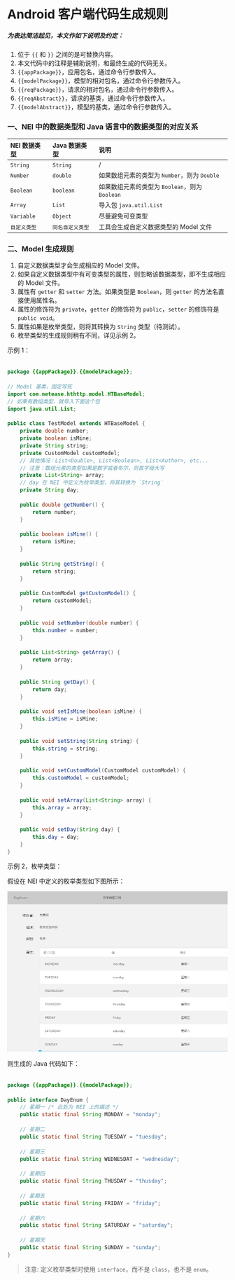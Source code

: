 # Android 客户端代码生成规则

##### 为表达简洁起见，本文作如下说明及约定：

1. 位于 `{{` 和 `}}` 之间的是可替换内容。
2. 本文代码中的注释是辅助说明，和最终生成的代码无关。
3. `{{appPackage}}`，应用包名，通过命令行参数传入。
4. `{{modelPackage}}`，模型的相对包名，通过命令行参数传入。
5. `{{reqPackage}}`，请求的相对包名，通过命令行参数传入。
6. `{{reqAbstract}}`，请求的基类，通过命令行参数传入。
7. `{{modelAbstract}}`，模型的基类，通过命令行参数传入。

### 一、NEI 中的数据类型和 Java 语言中的数据类型的对应关系
| NEI 数据类型  | Java 数据类型 | 说明 |
| :--- | :--- | :---
| `String` | `String` | / |
| `Number` | `double` | 如果数组元素的类型为 `Number`，则为 `Double` |
| `Boolean` | `boolean` | 如果数组元素的类型为 `Boolean`，则为 `Boolean` |
| `Array` | `List` | 导入包 `java.util.List` |
| `Variable` | `Object` | 尽量避免可变类型 |
| `自定义类型` | `同名自定义类型` | 工具会生成自定义数据类型的 Model 文件 |

### 二、Model 生成规则

1. 自定义数据类型才会生成相应的 Model 文件。
2. 如果自定义数据类型中有可变类型的属性，则忽略该数据类型，即不生成相应的 Model 文件。
3. 属性有 `getter` 和 `setter` 方法。如果类型是 `Boolean`，则 `getter` 的方法名直接使用属性名。
4. 属性的修饰符为 `private`，`getter` 的修饰符为 `public`，`setter` 的修饰符是 `public void`。
5. 属性如果是枚举类型，则将其转换为 `String` 类型（待测试）。
5. 枚举类型的生成规则稍有不同，详见示例 2。

示例 1：

```java

package {{appPackage}}.{{modelPackage}};

// Model 基类，固定写死
import com.netease.hthttp.model.HTBaseModel;
// 如果有数组类型，就导入下面这个包
import java.util.List;

public class TestModel extends HTBaseModel {
    private double number;
    private boolean isMine;
    private String string;
    private CustomModel customModel;
    // 其他情况：List<Double>, List<Boolean>, List<Author>, etc...
    // 注意：数组元素的类型如果是数字或者布尔，则首字母大写
    private List<String> array;
    // day 在 NEI 中定义为枚举类型，将其转换为 `String`
    private String day;

    public double getNumber() {
        return number;
    }

    public boolean isMine() {
        return isMine;
    }

    public String getString() {
        return string;
    }

    public CustomModel getCustomModel() {
        return customModel;
    }

    public void setNumber(double number) {
        this.number = number;
    }

    public List<String> getArray() {
        return array;
    }

    public String getDay() {
    	return day;
    }

    public void setIsMine(boolean isMine) {
        this.isMine = isMine;
    }

    public void setString(String string) {
        this.string = string;
    }

    public void setCustomModel(CustomModel customModel) {
        this.customModel = customModel;
    }

    public void setArray(List<String> array) {
        this.array = array;
    }

    public void setDay(String day) {
    	this.day = day;
    }
}

```

示例 2，枚举类型：

假设在 NEI 中定义的枚举类型如下图所示：

![image](enum-nei.png)

则生成的 Java 代码如下：
```java

package {{appPackage}}.{{modelPackage}};

public interface DayEnum {
    // 星期一 /* 此处为 NEI 上的描述 */
    public static final String MONDAY = "monday";

    // 星期二
    public static final String TUESDAY = "tuesday";

    // 星期三
    public static final String WEDNESDAT = "wednesday";

    // 星期四
    public static final String THUSDAY = "thusday";

    // 星期五
    public static final String FRIDAY = "friday";

    // 星期六
    public static final String SATURDAY = "saturday";

    // 星期天
    public static final String SUNDAY = "sunday";
}

```

>注意: 定义枚举类型时使用 `interface`，而不是 `class`，也不是 `enum`。
